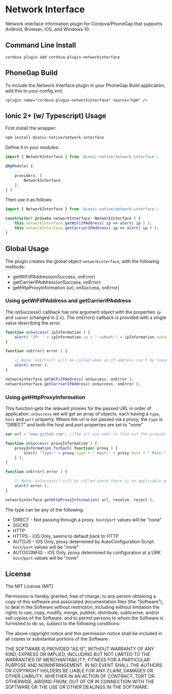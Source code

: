 Network Interface
=================

Network interface information plugin for Cordova/PhoneGap that supports Android, Browser, iOS, and Windows 10.

## Command Line Install

    cordova plugin add cordova-plugin-networkinterface

## PhoneGap Build

To include the Network Interface plugin in your PhoneGap Build application, add this to your config.xml:

    <plugin name="cordova-plugin-networkinterface" source="npm" />

## Ionic 2+ (w/ Typescript) Usage

First install the wrapper:

```sh
npm install @ionic-native/network-interface
```

Define it in your modules:

```ts
import { NetworkInterface } from '@ionic-native/network-interface';

@NgModule( {
    ...
    providers: [
        NetworkInterface
    ],
} )
```

Then use it as follows:

```ts
import { NetworkInterface } from '@ionic-native/network-interface';

constructor( private networkInterface: NetworkInterface ) {
    this.networkInterface.getWiFiIPAddress( ip => alert( ip ) );
    this.networkInterface.getCarrierIPAddress( ip => alert( ip ) );
}
```

## Global Usage

The plugin creates the global object `networkinterface`, with the following methods:

* getWiFiIPAddress(onSuccess, onError)
* getCarrierIPAddress(onSuccess, onError)
* getHttpProxyInformation (url, onSuccess, onError)

### Using getWiFiIPAddress and getCarrierIPAddress
The onSuccess() callback has one argument object with the properties `ip` and `subnet` (changed in 2.x). The onError() callback is provided with a single value describing the error.

```javascript
function onSuccess( ipInformation ) {
    alert( "IP: " + ipInformation.ip + " subnet:" + ipInformation.subnet );
}

function onError( error ) {

    // Note: onError() will be called when an IP address can't be found. eg WiFi is disabled, no SIM card, Airplane mode etc.
    alert( error );
}

networkinterface.getWiFiIPAddress( onSuccess, onError );
networkinterface.getCarrierIPAddress( onSuccess, onError );
```

### Using getHttpProxyInformation
This function gets the relevant proxies for the passed URL in order of application. `onSuccess` we will get an array of objects, each having a `type`, `host` and `port` property. Where the url is not passed via a proxy, the `type` is "DIRECT" and both the host and port properties are set to "none"

```javascript
var url = "www.github.com"; //The url you want to find out the proxies for.

function onSuccess( proxyInformation ) {
    proxyInformation.forEach( function( proxy ) {
        alert( "Type:" + proxy.type + " Host:" + proxy.host + " Port:" + proxt.port );
    } );
}

function onError( error ) {

    // Note: onSuccess() will be called where there is no applicable proxy, not onError.
    alert( error );
}

networkinterface.getHttpProxyInformation( url, resolve, reject );
```

The type can be any of the following:
* DIRECT - Not passing through a proxy. `host`/`port` values will be "none"
* SOCKS
* HTTP
* HTTPS - iOS Only, seems to default back to HTTP
* AUTOJS - iOS Only, proxy determined by AutoConfiguration Script. `host`/`port` values will be "none"
* AUTOCONFIG - iOS Only, proxy determined by configuration at a URK `host`/`port` values will be "none"

## License

The MIT License (MIT)

Permission is hereby granted, free of charge, to any person obtaining a copy
of this software and associated documentation files (the "Software"), to deal
in the Software without restriction, including without limitation the rights
to use, copy, modify, merge, publish, distribute, sublicense, and/or sell
copies of the Software, and to permit persons to whom the Software is
furnished to do so, subject to the following conditions:

The above copyright notice and this permission notice shall be included in
all copies or substantial portions of the Software.

THE SOFTWARE IS PROVIDED "AS IS", WITHOUT WARRANTY OF ANY KIND, EXPRESS OR
IMPLIED, INCLUDING BUT NOT LIMITED TO THE WARRANTIES OF MERCHANTABILITY,
FITNESS FOR A PARTICULAR PURPOSE AND NONINFRINGEMENT. IN NO EVENT SHALL THE
AUTHORS OR COPYRIGHT HOLDERS BE LIABLE FOR ANY CLAIM, DAMAGES OR OTHER
LIABILITY, WHETHER IN AN ACTION OF CONTRACT, TORT OR OTHERWISE, ARISING FROM,
OUT OF OR IN CONNECTION WITH THE SOFTWARE OR THE USE OR OTHER DEALINGS IN
THE SOFTWARE.
